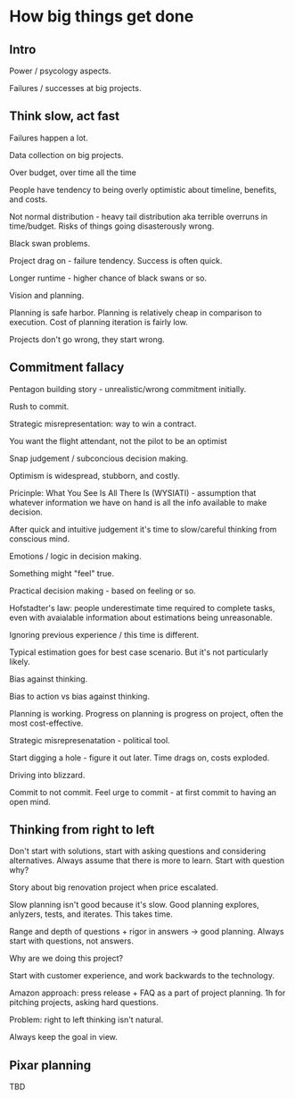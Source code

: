 # How big things get done

## Intro

Power / psycology aspects.

Failures / successes at big projects.

## Think slow, act fast

Failures happen a lot. 

Data collection on big projects.

Over budget, over time all the time

People have tendency to being overly optimistic about timeline, benefits, and costs.

Not normal distribution - heavy tail distribution aka terrible overruns in time/budget. Risks of things going disasterously wrong.

Black swan problems.

Project drag on - failure tendency. Success is often quick.

Longer runtime - higher chance of black swans or so.

Vision and planning.

Planning is safe harbor. Planning is relatively cheap in comparison to execution. Cost of planning iteration is fairly low.

Projects don't go wrong, they start wrong.

## Commitment fallacy

Pentagon building story - unrealistic/wrong commitment initially.

Rush to commit.

Strategic misrepresentation: way to win a contract.

You want the flight attendant, not the pilot to be an optimist

Snap judgement / subconcious decision making. 

Optimism is widespread, stubborn, and costly.

Pricinple: What You See Is All There Is (WYSIATI) - assumption that whatever information we have on hand is all the info available to make decision.

After quick and intuitive judgement it's time to slow/careful thinking from conscious mind.

Emotions / logic in decision making.

Something might "feel" true.

Practical decision making - based on feeling or so.

Hofstadter's law: people underestimate time required to complete tasks, even with avaialable information about estimations being unreasonable.

Ignoring previous experience / this time is different.

Typical estimation goes for best case scenario. But it's not particularly likely.

Bias against thinking.

Bias to action vs bias against thinking.

Planning is working. Progress on planning is progress on project, often the most cost-effective.

Strategic misrepresenatation - political tool.

Start digging a hole - figure it out later. Time drags on, costs exploded.

Driving into blizzard.

Commit to not commit. Feel urge to commit - at first commit to having an open mind.

## Thinking from right to left

Don't start with solutions, start with asking questions and considering alternatives. Always assume that there is more to learn. Start with question why?

Story about big renovation project when price escalated.

Slow planning isn't good because it's slow. Good planning explores, anlyzers, tests, and iterates. This takes time.

Range and depth of questions + rigor in answers -> good planning. Always start with questions, not answers.

Why are we doing this project?

Start with customer experience, and work backwards to the technology.

Amazon approach: press release + FAQ as a part of project planning. 1h for pitching projects, asking hard questions.

Problem: right to left thinking isn't natural. 

Always keep the goal in view.

## Pixar planning

TBD
